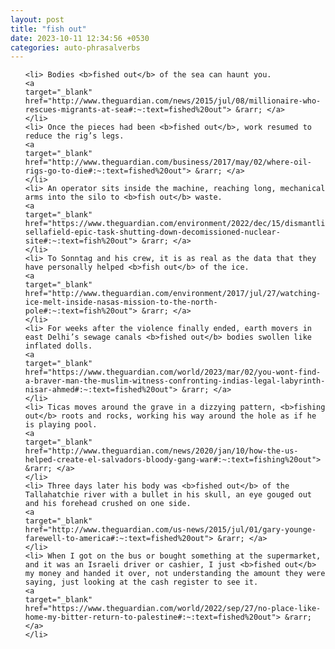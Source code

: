 ```yaml
---
layout: post
title: "fish out"
date: 2023-10-11 12:34:56 +0530
categories: auto-phrasalverbs
---
```

<ol>

    <li> Bodies <b>fished out</b> of the sea can haunt you.
    <a 
    target="_blank" 
    href="http://www.theguardian.com/news/2015/jul/08/millionaire-who-rescues-migrants-at-sea#:~:text=fished%20out"> &rarr; </a>
    </li>
    <li> Once the pieces had been <b>fished out</b>, work resumed to reduce the rig’s legs.
    <a 
    target="_blank" 
    href="http://www.theguardian.com/business/2017/may/02/where-oil-rigs-go-to-die#:~:text=fished%20out"> &rarr; </a>
    </li>
    <li> An operator sits inside the machine, reaching long, mechanical arms into the silo to <b>fish out</b> waste.
    <a 
    target="_blank" 
    href="https://www.theguardian.com/environment/2022/dec/15/dismantling-sellafield-epic-task-shutting-down-decomissioned-nuclear-site#:~:text=fish%20out"> &rarr; </a>
    </li>
    <li> To Sonntag and his crew, it is as real as the data that they have personally helped <b>fish out</b> of the ice.
    <a 
    target="_blank" 
    href="http://www.theguardian.com/environment/2017/jul/27/watching-ice-melt-inside-nasas-mission-to-the-north-pole#:~:text=fish%20out"> &rarr; </a>
    </li>
    <li> For weeks after the violence finally ended, earth movers in east Delhi’s sewage canals <b>fished out</b> bodies swollen like inflated dolls.
    <a 
    target="_blank" 
    href="https://www.theguardian.com/world/2023/mar/02/you-wont-find-a-braver-man-the-muslim-witness-confronting-indias-legal-labyrinth-nisar-ahmed#:~:text=fished%20out"> &rarr; </a>
    </li>
    <li> Ticas moves around the grave in a dizzying pattern, <b>fishing out</b> roots and rocks, working his way around the hole as if he is playing pool.
    <a 
    target="_blank" 
    href="http://www.theguardian.com/news/2020/jan/10/how-the-us-helped-create-el-salvadors-bloody-gang-war#:~:text=fishing%20out"> &rarr; </a>
    </li>
    <li> Three days later his body was <b>fished out</b> of the Tallahatchie river with a bullet in his skull, an eye gouged out and his forehead crushed on one side.
    <a 
    target="_blank" 
    href="http://www.theguardian.com/us-news/2015/jul/01/gary-younge-farewell-to-america#:~:text=fished%20out"> &rarr; </a>
    </li>
    <li> When I got on the bus or bought something at the supermarket, and it was an Israeli driver or cashier, I just <b>fished out</b> my money and handed it over, not understanding the amount they were saying, just looking at the cash register to see it.
    <a 
    target="_blank" 
    href="https://www.theguardian.com/world/2022/sep/27/no-place-like-home-my-bitter-return-to-palestine#:~:text=fished%20out"> &rarr; </a>
    </li>